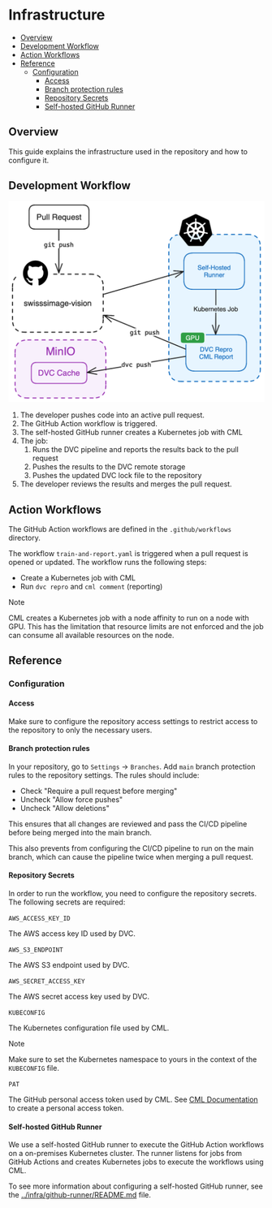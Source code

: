 # Infrastructure

- [Overview](#overview)
- [Development Workflow](#development-workflow)
- [Action Workflows](#action-workflows)
- [Reference](#reference)
  - [Configuration](#configuration)
    - [Access](#access)
    - [Branch protection rules](#branch-protection-rules)
    - [Repository Secrets](#repository-secrets)
    - [Self-hosted GitHub Runner](#self-hosted-github-runner)

## Overview

This guide explains the infrastructure used in the repository and how to configure it.

## Development Workflow

<img src="../media/infra.png" width="650" />

1. The developer pushes code into an active pull request.
2. The GitHub Action workflow is triggered.
3. The self-hosted GitHub runner creates a Kubernetes job with CML
4. The job:
   1. Runs the DVC pipeline and reports the results back to the pull request
   2. Pushes the results to the DVC remote storage
   3. Pushes the updated DVC lock file to the repository
5. The developer reviews the results and merges the pull request.

## Action Workflows

The GitHub Action workflows are defined in the `.github/workflows` directory.

The workflow `train-and-report.yaml` is triggered when a pull request is opened or updated. The workflow runs the following steps:

- Create a Kubernetes job with CML
- Run `dvc repro` and `cml comment` (reporting)

> [!NOTE]
> CML creates a Kubernetes job with a node affinity to run on a node with GPU. This has the limitation that resource limits are not enforced and the job can consume all available resources on the node.

## Reference

### Configuration

#### Access

Make sure to configure the repository access settings to restrict access to the repository to only the necessary users.

#### Branch protection rules

In your repository, go to `Settings` -> `Branches`. Add `main` branch protection rules to the repository settings. The rules should include:

- Check "Require a pull request before merging"
- Uncheck "Allow force pushes"
- Uncheck "Allow deletions"

This ensures that all changes are reviewed and pass the CI/CD pipeline before being merged into the main branch.

This also prevents from configuring the CI/CD pipeline to run on the main branch, which can cause the pipeline twice when merging a pull request.

#### Repository Secrets

In order to run the workflow, you need to configure the repository secrets. The following secrets are required:

`AWS_ACCESS_KEY_ID`

The AWS access key ID used by DVC.

`AWS_S3_ENDPOINT`

The AWS S3 endpoint used by DVC.

`AWS_SECRET_ACCESS_KEY`

The AWS secret access key used by DVC.

`KUBECONFIG`

The Kubernetes configuration file used by CML.

> [!NOTE]
> Make sure to set the Kubernetes namespace to yours in the context of the `KUBECONFIG` file.

`PAT`

The GitHub personal access token used by CML. See [CML Documentation](https://cml.dev/doc/self-hosted-runners#personal-access-token) to create a personal access token.

#### Self-hosted GitHub Runner

We use a self-hosted GitHub runner to execute the GitHub Action workflows on a on-premises Kubernetes cluster. The runner listens for jobs from GitHub Actions and creates Kubernetes jobs to execute the workflows using CML.

To see more information about configuring a self-hosted GitHub runner, see the [../infra/github-runner/README.md](../infra/github-runner/README.md) file.
